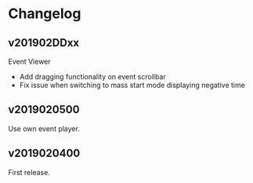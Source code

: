 Changelog
=========

v201902DDxx
-----------

Event Viewer
- Add dragging functionality on event scrollbar
- Fix issue when switching to mass start mode displaying negative time

v2019020500
-----------

Use own event player. 

v2019020400
-----------

First release.
